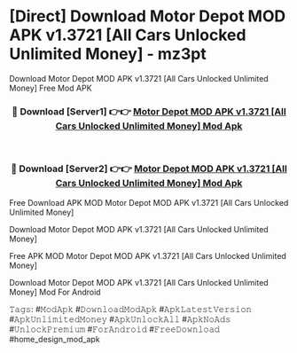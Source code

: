 # [Direct] Download Motor Depot MOD APK v1.3721 [All Cars Unlocked Unlimited Money] - mz3pt
Download Motor Depot MOD APK v1.3721 [All Cars Unlocked Unlimited Money] Free Mod APK

<div align="center">
<h3>🔴 Download [Server1] 👉👉 <a href="https://apk-comot.site?title=Motor_Depot_MOD_APK_v1.3721_[All_Cars_Unlocked_Unlimited_Money]">Motor Depot MOD APK v1.3721 [All Cars Unlocked Unlimited Money] Mod Apk</a></h3><br>

<h3>🔴 Download [Server2] 👉👉 <a href="https://apk-comot.site?title=Motor_Depot_MOD_APK_v1.3721_[All_Cars_Unlocked_Unlimited_Money]">Motor Depot MOD APK v1.3721 [All Cars Unlocked Unlimited Money] Mod Apk</a></h3>
</div>


Free Download APK MOD Motor Depot MOD APK v1.3721 [All Cars Unlocked Unlimited Money]

Download Motor Depot MOD APK v1.3721 [All Cars Unlocked Unlimited Money] 

Free APK MOD Motor Depot MOD APK v1.3721 [All Cars Unlocked Unlimited Money] 

Download Motor Depot MOD APK v1.3721 [All Cars Unlocked Unlimited Money] Mod For Android

𝚃𝚊𝚐𝚜: #𝙼𝚘𝚍𝙰𝚙𝚔 #𝙳𝚘𝚠𝚗𝚕𝚘𝚊𝚍𝙼𝚘𝚍𝙰𝚙𝚔 #𝙰𝚙𝚔𝙻𝚊𝚝𝚎𝚜𝚝𝚅𝚎𝚛𝚜𝚒𝚘𝚗 #𝙰𝚙𝚔𝚄𝚗𝚕𝚒𝚖𝚒𝚝𝚎𝚍𝙼𝚘𝚗𝚎𝚢 #𝙰𝚙𝚔𝚄𝚗𝚕𝚘𝚌𝚔𝙰𝚕𝚕 #𝙰𝚙𝚔𝙽𝚘𝙰𝚍𝚜 #𝚄𝚗𝚕𝚘𝚌𝚔𝙿𝚛𝚎𝚖𝚒𝚞𝚖 #𝙵𝚘𝚛𝙰𝚗𝚍𝚛𝚘𝚒𝚍 #𝙵𝚛𝚎𝚎𝙳𝚘𝚠𝚗𝚕𝚘𝚊𝚍 #home_design_mod_apk